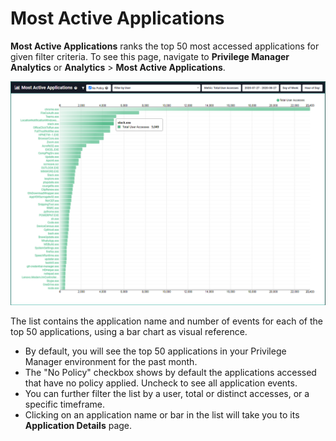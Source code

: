 [title]: # (Most Active Applications)
[tags]: # (Privilege Manager,Privileged Behavior Analytics,PBA,Operations,Most Active,Applications)
[priority]: # (4550)

# Most Active Applications

**Most Active Applications** ranks the top 50 most accessed applications for given filter criteria. To see this page, navigate to **Privilege Manager Analytics** or **Analytics** > **Most Active Applications**.

![50 Most Active Applications Chart](images/most-active-apps.png "50 Most Active Applications by user access")

The list contains the application name and number of events for each of the top 50 applications, using a bar chart as visual reference.

* By default, you will see the top 50 applications in your Privilege Manager environment for the past month.
* The "No Policy" checkbox shows by default the applications accessed that have no policy applied.  Uncheck to see all application events.
* You can further filter the list by a user, total or distinct accesses, or a specific timeframe.
* Clicking on an application name or bar in the list will take you to its **Application Details** page.
